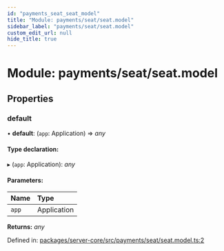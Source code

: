 ```yaml
---
id: "payments_seat_seat_model"
title: "Module: payments/seat/seat.model"
sidebar_label: "payments/seat/seat.model"
custom_edit_url: null
hide_title: true
---
```


# Module: payments/seat/seat.model

## Properties

### default

• **default**: (`app`: Application) => *any*

#### Type declaration:

▸ (`app`: Application): *any*

#### Parameters:

| Name | Type |
| :------ | :------ |
| `app` | Application |

**Returns:** *any*

Defined in: [packages/server-core/src/payments/seat/seat.model.ts:2](https://github.com/xr3ngine/xr3ngine/blob/2d83606b6/packages/server-core/src/payments/seat/seat.model.ts#L2)
